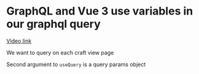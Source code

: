 # GraphQL and Vue 3 use variables in our graphql query

[Video link](https://www.egghead.io/lessons/egghead-graphql-and-vue-3-use-variables-in-our-graphql-query?pl=graphql-and-vue-3-8152749d)


We want to query on each craft view page

<TimeStamp start="1:55" end="2:05">
  
  Second argument to `useQuery` is a query params object
  
</TimeStamp>

